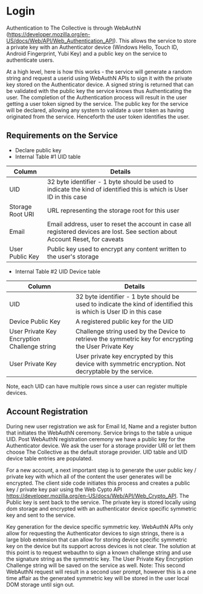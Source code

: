 # Login

Authentication to The Collective is through WebAuthN (https://developer.mozilla.org/en-US/docs/Web/API/Web_Authentication_API). This allows the service to store a 
private key with an Authenticator device (Windows Hello, Touch ID, Android Fingerprint, Yubi Key) and a public key on the service to authenticate users. 

At a high level, here is how this works - the service will generate a random string and request a userid using WebAuthN APIs to sign it with the private key stored 
on the Authenticator device. A signed string is returned that can be validated with the public key the service knows thus Authenticating the user. The completion of the 
Authentication process will result in the user getting a user token signed by the service. The public key for the service will be declared, allowing any system to 
validate a user token as having originated from the service. Henceforth the user token identifies the user.

## Requirements on the Service

- Declare public key
- Internal Table #1 UID table

|Column| Details|
|------|--------|
|UID   | 32 byte identifier - 1 byte should be used to indicate the kind of identified this is which is User ID in this case |
|Storage Root URI| URL representing the storage root for this user |
|Email| Email address, user to reset the account in case all registered devices are lost. See section about Account Reset, for caveats| 
|User Public Key| Public key used to encrypt any content written to the user's storage |

- Internal Table #2 UID Device table

|Column| Details|
|------|--------|
|UID   | 32 byte identifier - 1 byte should be used to indicate the kind of identified this is which is User ID in this case |
|Device Public Key | A registered public key for the UID |
|User Private Key Encryption Challenge string | Challenge string used by the Device to retrieve the symmetric key for encrypting the User Private Key|
|User Private Key | User private key encrypted by this device with symmetric encryption. Not decryptable by the service. |

Note, each UID can have multiple rows since a user can register multiple devices.

## Account Registration
During new user registration we ask for Email Id, Name and a register button that initiates the WebAuthN ceremony. Service brings to the table a unique UID. 
Post WebAuthN registration ceremony we have a public key for the Authenticator device. We ask the user for a storage provider URI or let them choose The Collective as the 
default storage provider. UID table and UID device table entries are populated.

For a new account, a next important step is to generate the user public key / private key with which all of the content the user generates will be encrypted. The client side 
code initiates this process and creates a public key / private key pair using the Web Cypto API https://developer.mozilla.org/en-US/docs/Web/API/Web_Crypto_API. The Public key is sent back to the service. The private key is stored locally using dom storage and encrypted with an authenticator device specific symmetric key and sent to the service.

Key generation for the device specific symmetric key. WebAuthN APIs only allow for requesting the Authenticator devices to sign strings, there is a large blob extension that can allow for storing device specific symmetric key on the device but its support across devices is not clear. The solution at this point is to request webauthn to sign a known
challenge string and use the signature string as the symmetric key. The User Private Key Encryption Challenge string will be saved on the service as well. Note: This second WebAuthN request will result in a second user prompt, however this is a one time affair as the generated symmetric key will be stored in the user local DOM storage until sign out.

